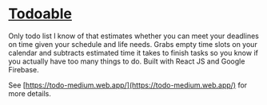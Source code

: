 # [Todoable](https://todo-medium.web.app/)

Only todo list I know of that estimates whether you can meet your deadlines on time given your schedule and life needs. Grabs empty time slots on your calendar and subtracts estimated time it takes to finish tasks so you know if you actually have too many things to do. Built with React JS and Google Firebase.

See [https://todo-medium.web.app/](https://todo-medium.web.app/) for more details. 
